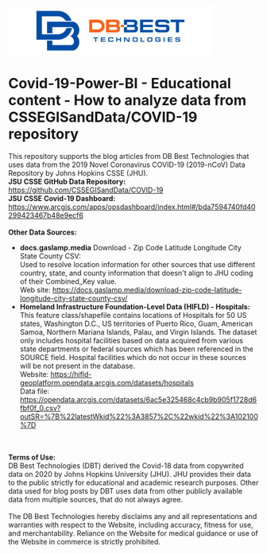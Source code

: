 ![](./dbbest-logo-small.png)
# Covid-19-Power-BI - Educational content - How to analyze data from CSSEGISandData/COVID-19 repository

This repository supports the blog articles from DB Best Technologies that uses data from the 2019 Novel Coronavirus COVID-19 (2019-nCoV) Data Repository by Johns Hopkins CSSE (JHU).
<br>
<b>JSU CSSE GitHub Data Repository:</b> https://github.com/CSSEGISandData/COVID-19<br>
<b>JSU CSSE Covid-19 Dashboard:</b> https://www.arcgis.com/apps/opsdashboard/index.html#/bda7594740fd40299423467b48e9ecf6<br>
<br>
<b>Other Data Sources:</b><br>
* <b>docs.gaslamp.media</b> Download - Zip Code Latitude Longitude City State County CSV: <br>
Used to resolve location information for other sources that use different country, state, and county information that doesn't align to JHU coding of their Combined_Key value. <br>
Web site: https://docs.gaslamp.media/download-zip-code-latitude-longitude-city-state-county-csv/<br>
* <b>Homeland Infrastructure Foundation-Level Data (HIFLD) - Hospitals:</b><br>
This feature class/shapefile contains locations of Hospitals for 50 US states, Washington D.C., US territories of Puerto Rico, Guam, American Samoa, Northern Mariana Islands, Palau, and Virgin Islands. The dataset only includes hospital facilities based on data acquired from various state departments or federal sources which has been referenced in the SOURCE field. Hospital facilities which do not occur in these sources will be not present in the database. <br>
Website: https://hifld-geoplatform.opendata.arcgis.com/datasets/hospitals<br>
Data file: https://opendata.arcgis.com/datasets/6ac5e325468c4cb9b905f1728d6fbf0f_0.csv?outSR=%7B%22latestWkid%22%3A3857%2C%22wkid%22%3A102100%7D<br>
<br>
<br>
<b>Terms of Use:</b><br>
DB Best Technologies (DBT) derived the Covid-18 data from copywrited data on 2020 by Johns Hopkins University (JHU). JHU provides their data to the public strictly for educational and academic research purposes. Other data used for blog posts by DBT uses data from other publicly available data from multiple sources, that do not always agree. <br>
<br>
The DB Best Technologies hereby disclaims any and all representations and warranties with respect to the Website, including accuracy, fitness for use, and merchantability.  Reliance on the Website for medical guidance or use of the Website in commerce is strictly prohibited.
